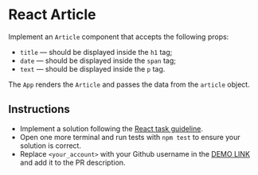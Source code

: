 # React Article

Implement an `Article` component that accepts the following props:
- `title` — should be displayed inside the `h1` tag;
- `date` — should be displayed inside the `span` tag;
- `text` — should be displayed inside the `p` tag.

The `App` renders the `Article` and passes the data from the `article` object.

## Instructions

- Implement a solution following the [React task guideline](https://github.com/mate-academy/react_task-guideline#react-tasks-guideline).
- Open one more terminal and run tests with `npm test` to ensure your solution is correct.
- Replace `<your_account>` with your Github username in the [DEMO LINK](https://yaroslav-lizogub.github.io/react_article/) and add it to the PR description.
